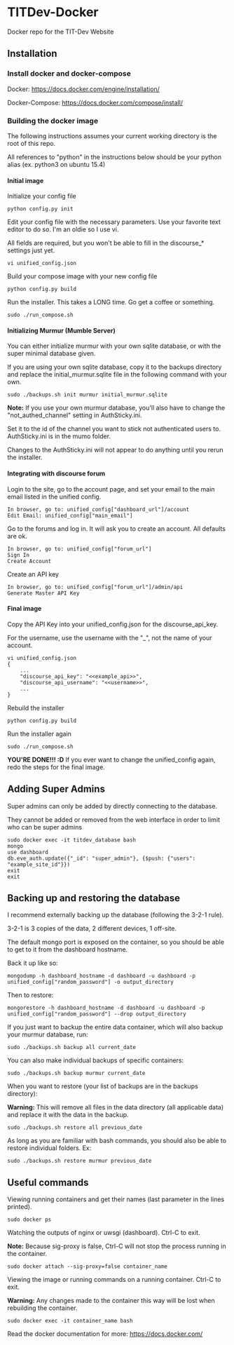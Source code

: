 # TITDev-Docker
Docker repo for the TIT-Dev Website

## Installation
### Install docker and docker-compose

Docker: https://docs.docker.com/engine/installation/

Docker-Compose: https://docs.docker.com/compose/install/

### Building the docker image
The following instructions assumes your current working directory is the root of this repo.

All references to "python" in the instructions below should be your python alias (ex. python3 on ubuntu 15.4)

#### Initial image
Initialize your config file

```
python config.py init
```

Edit your config file with the necessary parameters. Use your favorite text editor to do so. I'm an oldie so I use vi.

All fields are required, but you won't be able to fill in the discourse_* settings just yet.

```
vi unified_config.json
```

Build your compose image with your new config file

```
python config.py build
```

Run the installer. This takes a LONG time. Go get a coffee or something.

```
sudo ./run_compose.sh
```

#### Initializing Murmur (Mumble Server)
You can either initialize murmur with your own sqlite database, or with the super minimal database given. 

If you are using your own sqlite database, copy it to the backups directory and replace the initial_murmur.sqlite file in the following command with your own.

```
sudo ./backups.sh init murmur initial_murmur.sqlite
```

**Note:** If you use your own murmur database, you'll also have to change the "not_authed_channel" setting in AuthSticky.ini.

Set it to the id of the channel you want to stick not authenticated users to. AuthSticky.ini is in the mumo folder.

Changes to the AuthSticky.ini will not appear to do anything until you rerun the installer.

#### Integrating with discourse forum
Login to the site, go to the account page, and set your email to the main email listed in the unified config.

```
In browser, go to: unified_config["dashboard_url"]/account
Edit Email: unified_config["main_email"]
```

Go to the forums and log in. It will ask you to create an account. All defaults are ok.

```
In browser, go to: unified_config["forum_url"]
Sign In
Create Account
```

Create an API key

```
In browser, go to: unified_config["forum_url"]/admin/api
Generate Master API Key
```

#### Final image
Copy the API Key into your unified_config.json for the discourse_api_key.

For the username, use the username with the "_", not the name of your account.

```
vi unified_config.json
{
    ...
	"discourse_api_key": "<<example_api>>",
	"discourse_api_username": "<<username>>",
	...
}
```

Rebuild the installer

```
python config.py build
```

Run the installer again

```
sudo ./run_compose.sh
```

**YOU'RE DONE!!! :D**
If you ever want to change the unified_config again, redo the steps for the final image.

## Adding Super Admins
Super admins can only be added by directly connecting to the database.

They cannot be added or removed from the web interface in order to limit who can be super admins

```
sudo docker exec -it titdev_database bash
mongo
use dashboard
db.eve_auth.update({"_id": "super_admin"}, {$push: {"users": "example_site_id"}})
exit
exit
```

## Backing up and restoring the database
I recommend externally backing up the database (following the 3-2-1 rule).

3-2-1 is 3 copies of the data, 2 different devices, 1 off-site.

The default mongo port is exposed on the container, so you should be able to get to it from the dashboard hostname.

Back it up like so:

```
mongodump -h dashboard_hostname -d dashboard -u dashboard -p unified_config["random_password"] -o output_directory
```

Then to restore:

```
mongorestore -h dashboard_hostname -d dashboard -u dashboard -p unified_config["random_password"] --drop output_directory
```

If you just want to backup the entire data container, which will also backup your murmur database, run:

```
sudo ./backups.sh backup all current_date
```

You can also make individual backups of specific containers:

```
sudo ./backups.sh backup murmur current_date
```

When you want to restore (your list of backups are in the backups directory):

**Warning:** This will remove all files in the data directory (all applicable data) and replace it with the data in the backup.

```
sudo ./backups.sh restore all previous_date
```

As long as you are familiar with bash commands, you should also be able to restore individual folders. Ex:

```
sudo ./backups.sh restore murmur previous_date
```

## Useful commands

Viewing running containers and get their names (last parameter in the lines printed).

```
sudo docker ps
```

Watching the outputs of nginx or uwsgi (dashboard). Ctrl-C to exit.

**Note:** Because sig-proxy is false, Ctrl-C will not stop the process running in the container.

```
sudo docker attach --sig-proxy=false container_name
```

Viewing the image or running commands on a running container. Ctrl-C to exit.

**Warning:** Any changes made to the container this way will be lost when rebuilding the container.

```
sudo docker exec -it container_name bash
```

Read the docker documentation for more: https://docs.docker.com/